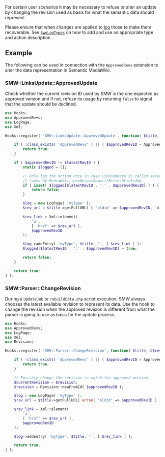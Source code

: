 For certain user scenarios it may be necessary to refuse or alter an update by changing the revision used as basis for what the semantic data should represent.

Please ensure that when changes are applied to [log][log] those to make them recoverable. See [`$wgLogTypes`][wgLogTypes] on how to add and use an appropriate type and action description.

## Example

The following can be used in connection with the `ApprovedRevs` extension to alter the data representation in Semantic MediaWiki.

### SMW::LinksUpdate::ApprovedUpdate

Check whether the current revision ID used by SMW is the one expected as approved version and if not, refuse its usage by returning `false` to signal that the update should be declined.

```php
use Hooks;
use ApprovedRevs;
use LogPage;
use Xml;

Hooks::register( 'SMW::LinksUpdate::ApprovedUpdate', function( $title, $latestRevID ) {

	if ( !class_exists( 'ApprovedRevs' ) || ( $approvedRevID = ApprovedRevs::getApprovedRevID( $title ) ) === null ) {
		return true;
	}

	if ( $approvedRevID != $latestRevID ) {
		static $logged = [];

		// Only log the action once in case LinksUpdate is called several
		// times by MediaWiki::preOutputCommit/RefreshLinksJob
		if ( isset( $logged[$latestRevID . ':' . $approvedRevID] ) ) {
			return false;
		}

		$log = new LogPage( 'myType' );
		$rev_url = $title->getFullURL( [ 'oldid' => $approvedRevID, 'diff' => $latestRevID ] );

		$rev_link = Xml::element(
			'a',
			[ 'href' => $rev_url ],
			$approvedRevID
		);

		$log->addEntry( 'myType', $title, '', [ $rev_link ] );
		$logged[$latestRevID . ':' . $approvedRevID] = true;

		return false;
	}

	return true;
} );
```

### SMW::Parser::ChangeRevision

During a `UpdateJob` or `rebuildData.php` script execution, SMW always chooses the latest available revision to represent its data.  Use the hook to change the revision when the approved revision is different from what the parser is going to use as basis for the update process.

```php
use Hooks;
use ApprovedRevs;
use LogPage;
use Xml;
use Revision;

Hooks::register( 'SMW::Parser::ChangeRevision', function( $title, &$revision ) {

	if ( !class_exists( 'ApprovedRevs' ) || ( $approvedRevID = ApprovedRevs::getApprovedRevID( $title ) ) === null ) {
		return true;
	}

	// Forcibly change the revision to match the approved version
	$currentRevision = $revision;
	$revision = Revision::newFromId( $approvedRevID );

	$log = new LogPage( 'myType' );
	$rev_url = $title->getFullURL( array( 'oldid' => $approvedRevID ) );

	$rev_link = Xml::element(
		'a',
		[ 'href' => $rev_url ],
		$approvedRevID
	);

	$log->addEntry( 'myType', $title, '', [ $rev_link ] );

	return true;
} );
```

[log]: https://www.mediawiki.org/wiki/Manual:Logging_to_Special:Log
[wgLogTypes]: https://www.mediawiki.org/wiki/Manual:$wgLogTypes
